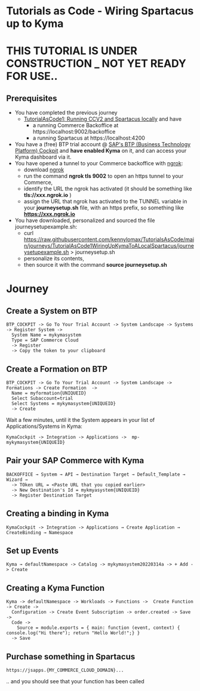 # Tutorials as Code - Wiring Spartacus up to Kyma

# THIS TUTORIAL IS UNDER CONSTRUCTION _ NOT YET READY FOR USE..
## Prerequisites 

- You have completed the previous journey
  - [TutorialAsCode1: Running CCV2 and Spartacus locally](https://github.com/kennylomax/TutorialsAsCode/tree/main/journeys/TutorialAsCode1LocalCCV2AndSpartacus)  and have 
    - a running Commerce Backoffice at https://localhost:9002/backoffice
    - a running Spartacus at https://localhost:4200
- You have a (free) BTP trial account @ [SAP's BTP (Business Technology Platform) Cockpit](https://account.hanatrial.ondemand.com) and **have enabled Kyma**  on it, and can access your Kyma dashboard via it.
- You have opened a tunnel to your Commerce backoffice with [ngrok](https://ngrok.com/download): 
  - download [ngrok](https://ngrok.com/download) 
  - run the command **ngrok tls 9002** to open an https tunnel to your Commerce, 
  - identify the URL the ngrok has activated (it should be something like **tls://xxx.ngrok.io** )
  - assign the URL that ngrok has activated to the TUNNEL variable in your  **journeysetup.sh** file, with an https prefix, so something like **https://xxx.ngrok.io**
- You have downloaded, personalized and sourced the file journeysetupexample.sh:
  - curl https://raw.githubusercontent.com/kennylomax/TutorialsAsCode/main/journeys/TutorialAsCode1WiringUpKymaToALocalSpartacus/journeysetupexample.sh > journeysetup.sh 
  - personalize its contents, 
  - then source it with the command **source journeysetup.sh**
# Journey


## Create a System on BTP

```clickpath:CreateBTPSystem
BTP_COCKPIT -> Go To Your Trial Account -> System Landscape -> Systems -> Register System -> 
  System Name = mykymasystem
  Type = SAP Commerce Cloud
  -> Register
  -> Copy the token to your clipboard
```


## Create a Formation on BTP

```clickpath:CreateBTPFormation
BTP_COCKPIT -> Go To Your Trial Account -> System Landscape -> Formations -> Create Formation  -> 
  Name = myformation{UNIQUEID}
  Select Subaccount=trial
  Select Systems = mykymasystem{UNIQUEID}
  -> Create
```


Wait a few minutes, until it the System appears in your list of Applications/Systems in Kyma:

```clickpath:ConfirmSystemAppearsInKyma
KymaCockpit -> Integration -> Applications ->  mp-mykymasystem{UNIQUEID}
```


## Pair your SAP Commerce with Kyma

```clickpath:PairBackoffice
BACKOFFICE → System → API → Destination Target → Default_Template → Wizard →
  -> TOken URL = <Paste URL that you copied earlier>
  -> New Destination's Id = mykmyasystem{UNIQUEID}
  -> Register Destination Target
```

## Creating a binding in Kyma
```clickpath:createKymaBinding
KymaCockpit -> Integration -> Applications → Create Application → CreateBinding → Namespace
```

## Set up Events
```clickpath:setUpEventsInKyma
Kyma → defaultNamespace -> Catalog -> mykymasystem20220314a -> + Add -> Create
```


## Creating a Kyma Function
```clickpath:createKymaFunction
Kyma -> defaultNamespace -> Workloads -> Functions ->  Create Function -> Create -> 
  Configuration -> Create Event Subscription -> order.created -> Save -> 
  Code ->
    Source = module.exports = { main: function (event, context) { console.log("Hi there"); return "Hello World!";} }
  -> Save
```


## Purchase something in Spartacus
```clickpath:MakeFirstPurchaseWithVisa4444333322221111
https://jsapps.{MY_COMMERCE_CLOUD_DOMAIN}...
```

.. and you should see that your function has been called
